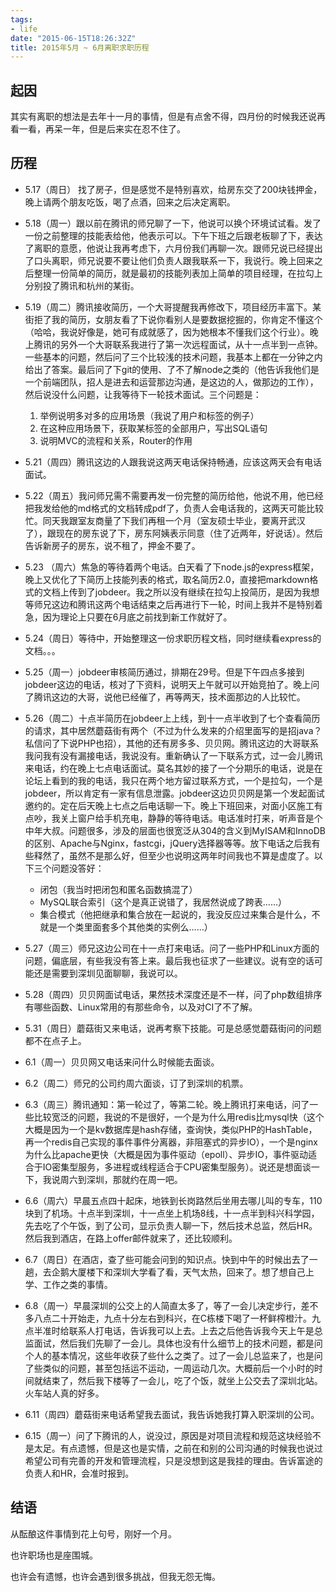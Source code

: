```yaml
---
tags:
- life
date: "2015-06-15T18:26:32Z"
title: 2015年5月 ~ 6月离职求职历程
---
```


## 起因
其实有离职的想法是去年十一月的事情，但是有点舍不得，四月份的时候我还说再看一看，再呆一年，但是后来实在忍不住了。

## 历程
- 5.17（周日） 找了房子，但是感觉不是特别喜欢，给房东交了200块钱押金，晚上请两个朋友吃饭，喝了点酒，回来之后决定离职。

- 5.18（周一）跟以前在腾讯的师兄聊了一下，他说可以换个环境试试看。发了一份之前整理的技能表给他，他表示可以。下午下班之后跟老板聊了下，表达了离职的意愿，他说让我再考虑下，六月份我们再聊一次。跟师兄说已经提出了口头离职，师兄说要不要让他们负责人跟我联系一下，我说行。晚上回来之后整理一份简单的简历，就是最初的技能列表加上简单的项目经理，在拉勾上分别投了腾讯和杭州的某街。

- 5.19（周二）腾讯接收简历，一个大哥提醒我再修改下，项目经历丰富下。某街拒了我的简历，女朋友看了下说你看别人是要数据挖掘的，你肯定不懂这个（哈哈，我说好像是，她可有成就感了，因为她根本不懂我们这个行业）。晚上腾讯的另外一个大哥联系我进行了第一次远程面试，从十一点半到一点钟。一些基本的问题，然后问了三个比较浅的技术问题，我基本上都在一分钟之内给出了答案。最后问了下git的使用、了不了解node之类的（他告诉我他们是一个前端团队，招人是进去和运营那边沟通，是这边的人，做那边的工作），然后说没什么问题，让我等待下一轮技术面试。三个问题是：
	1. 举例说明多对多的应用场景（我说了用户和标签的例子）
	2. 在这种应用场景下，获取某标签的全部用户，写出SQL语句
	3. 说明MVC的流程和关系，Router的作用

- 5.21（周四）腾讯这边的人跟我说这两天电话保持畅通，应该这两天会有电话面试。

- 5.22（周五）我问师兄需不需要再发一份完整的简历给他，他说不用，他已经把我发给他的md格式的文档转成pdf了，负责人会电话我的，这两天可能比较忙。同天我跟室友商量了下我们再租一个月（室友硕士毕业，要离开武汉了），跟现在的房东说了下，房东阿姨表示同意（住了近两年，好说话）。然后告诉新房子的房东，说不租了，押金不要了。

- 5.23 （周六）焦急的等待着两个电话。白天看了下node.js的express框架，晚上又优化了下简历上技能列表的格式，取名简历2.0，直接把markdown格式的文档上传到了jobdeer。我之所以没有继续在拉勾上投简历，是因为我想等师兄这边和腾讯这两个电话结束之后再进行下一轮，时间上我并不是特别着急，因为理论上只要在6月底之前找到新工作就好了。

- 5.24（周日）等待中，开始整理这一份求职历程文档，同时继续看express的文档。。。

- 5.25（周一）jobdeer审核简历通过，排期在29号。但是下午四点多接到jobdeer这边的电话，核对了下资料，说明天上午就可以开始竞拍了。晚上问了腾讯这边的大哥，说他已经催了，再等两天，技术面那边的人比较忙。

- 5.26（周二）十点半简历在jobdeer上上线，到十一点半收到了七个查看简历的请求，其中居然蘑菇街有两个（不过为什么发来的介绍里面写的是招java？私信问了下说PHP也招），其他的还有房多多、贝贝网。腾讯这边的大哥联系我问我有没有漏接电话，我说没有。重新确认了一下联系方式，过一会儿腾讯来电话，约在晚上七点电话面试。莫名其妙的接了一个分期乐的电话，说是在论坛上看到的我的电话，我只在两个地方留过联系方式，一个是拉勾，一个是jobdeer，所以肯定有一家有信息泄露。jobdeer这边贝贝网是第一个发起面试邀约的。定在后天晚上七点之后电话聊一下。晚上下班回来，对面小区施工有点吵，我关上窗户给手机充电，静静的等待电话。电话准时打来，听声音是个中年大叔。问题很多，涉及的层面也很宽泛从304的含义到MyISAM和InnoDB的区别、Apache与Nginx，fastcgi，jQuery选择器等等。放下电话之后我有些释然了，虽然不是那么好，但至少也说明这两年时间我也不算是虚度了。以下三个问题没答好：
	- 闭包（我当时把闭包和匿名函数搞混了）
	- MySQL联合索引（这个是真正说错了，我居然说成了跨表……）
	- 集合模式（他把继承和集合放在一起说的，我没反应过来集合是什么，不就是一个类里面套多个其他类的实例么……）

- 5.27（周三）师兄这边公司在十一点打来电话。问了一些PHP和Linux方面的问题，偏底层，有些我没有答上来。最后我也征求了一些建议。说有空的话可能还是需要到深圳见面聊聊，我说可以。

- 5.28（周四）贝贝网面试电话，果然技术深度还是不一样，问了php数组排序有哪些函数、Linux常用的有那些命令，以及对CI了不了解。

- 5.31（周日）蘑菇街又来电话，说再考察下技能。可是总感觉蘑菇街问的问题都不在点子上。

- 6.1（周一）贝贝网又电话来问什么时候能去面谈。

- 6.2（周二）师兄的公司约周六面谈，订了到深圳的机票。

- 6.3（周三）腾讯通知：第一轮过了，等第二轮。晚上腾讯打来电话，问了一些比较宽泛的问题，我说的不是很好，一个是为什么用redis比mysql快（这个大概是因为一个是kv数据库是hash存储，查询快，类似PHP的HashTable，再一个redis自己实现的事件事件分离器，非阻塞式的异步IO），一个是nginx为什么比apache更快（大概是因为事件驱动（epoll）、异步IO，事件驱动适合于IO密集型服务，多进程或线程适合于CPU密集型服务）。说还是想面谈一下，我说周六到深圳，那就约在周一吧。

- 6.6（周六）早晨五点四十起床，地铁到长岗路然后坐用去哪儿叫的专车，110块到了机场。十点半到深圳，十一点坐上机场8线，十一点半到科兴科学园，先去吃了个午饭，到了公司，显示负责人聊一下，然后技术总监，然后HR。然后我到酒店，在路上offer邮件就来了，还比较顺利。

- 6.7（周日）在酒店，查了些可能会问到的知识点。快到中午的时候出去了一趟，去企鹅大厦楼下和深圳大学看了看，天气太热，回来了。想了想自己上学、工作之类的事情。

- 6.8（周一）早晨深圳的公交上的人简直太多了，等了一会儿决定步行，差不多八点二十开始走，九点十分左右到科兴，在C栋楼下喝了一杯鲜榨橙汁。九点半准时给联系人打电话，告诉我可以上去。上去之后他告诉我今天上午是总监面试，然后我们先聊了一会儿。具体也没有什么细节上的技术问题，都是问个人的基本情况，这些年收获了些什么之类了。过了一会儿总监来了，也是问了些类似的问题，甚至包括运不运动，一周运动几次。大概前后一个小时的时间就结束了，然后我下楼等了一会儿，吃了个饭，就坐上公交去了深圳北站。火车站人真的好多。

- 6.11（周四）蘑菇街来电话希望我去面试，我告诉她我打算入职深圳的公司。

- 6.15（周一）问了下腾讯的人，说没过，原因是对项目流程和规范这块经验不是太足。有点遗憾，但是这也是实情，之前在和别的公司沟通的时候我也说过希望公司有完善的开发和管理流程，只是没想到这是我挂的理由。告诉富途的负责人和HR，会准时报到。

## 结语
从酝酿这件事情到花上句号，刚好一个月。

也许职场也是座围城。

也许会有遗憾，也许会遇到很多挑战，但我无怨无悔。
